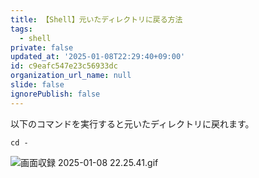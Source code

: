 ```yaml
---
title: 【Shell】元いたディレクトリに戻る方法
tags:
  - shell
private: false
updated_at: '2025-01-08T22:29:40+09:00'
id: c9eafc547e23c56933dc
organization_url_name: null
slide: false
ignorePublish: false
---
```

以下のコマンドを実行すると元いたディレクトリに戻れます。

```terminal
cd -
```

![画面収録 2025-01-08 22.25.41.gif](https://qiita-image-store.s3.ap-northeast-1.amazonaws.com/0/2342443/87e97fee-ada4-59c8-1264-b2230df1e3a5.gif)
